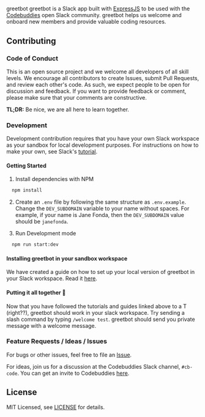 #

 greetbot
greetbot is a Slack app built with [ExpressJS](https://expressjs.com/) to be used with the [Codebuddies](https://www.codebuddies.org) open Slack community. greetbot helps us welcome and onboard new members and provide valuable coding resources.

## Contributing
### Code of Conduct
This is an open source project and we welcome all developers of all skill levels. We encourage all contributors to create Issues, submit Pull Requests, and review each other's code. As such, we expect people to be open for discussion and feedback. If you want to provide feedback or comment, please make sure that your comments are constructive.

**TL;DR:** Be nice, we are all here to learn together.

### Development
Development contribution requires that you have your own Slack workspace as your sandbox for local development purposes. For instructions on how to make your own, see Slack's [tutorial](https://get.slack.help/hc/en-us/articles/206845317-Create-a-Slack-workspace).

#### Getting Started
1. Install dependencies with NPM
```bash
  npm install
```

2. Create an `.env` file by following the same structure as `.env.example`. Change the `DEV_SUBDOMAIN` variable to your name without spaces. For example, if your name is Jane Fonda, then the `DEV_SUBDOMAIN` value should be `janefonda`.

3. Run Development mode
```bash
  npm run start:dev
```

#### Installing greetbot in your sandbox workspace
We have created a guide on how to set up your local version of greetbot in your Slack workspace. Read it [here](https://github.com/codebuddies/greetbot/wiki/Setup-Greetbot-in-your-Slack-Workspace).

#### Putting it all together :tada: 
Now that you have followed the tutorials and guides linked above to a T (right??), greetbot should work in your slack workspace. Try sending a slash command by typing `/welcome test`. greetbot should send you private message with a welcome message.

### Feature Requests / Ideas / Issues
For bugs or other issues, feel free to file an [Issue](https://github.com/codebuddies/greetbot/issues).

For ideas, join us for a discussion at the Codebuddies Slack channel, `#cb-code`. You can get an invite to Codebuddies [here](https://codebuddiesmeet.herokuapp.com/).

## License
MIT Licensed, see [LICENSE](https://github.com/codebuddies/greetbot/blob/master/LICENSE) for details.

